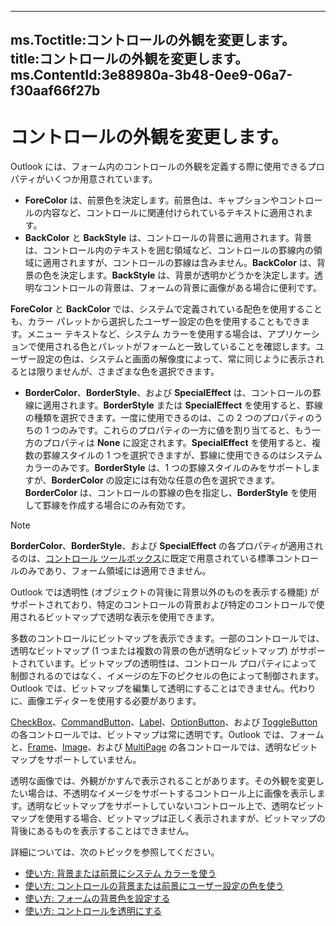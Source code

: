 

---
ms.Toctitle:コントロールの外観を変更します。
title:コントロールの外観を変更します。
ms.ContentId:3e88980a-3b48-0ee9-06a7-f30aaf66f27b
---
# コントロールの外観を変更します。




Outlook には、フォーム内のコントロールの外観を定義する際に使用できるプロパティがいくつか用意されています。

- **ForeColor** は、前景色を決定します。前景色は、キャプションやコントロールの内容など、コントロールに関連付けられているテキストに適用されます。
- **BackColor** と **BackStyle** は、コントロールの背景に適用されます。背景は、コントロール内のテキストを囲む領域など、コントロールの罫線内の領域に適用されますが、コントロールの罫線は含みません。**BackColor** は、背景の色を決定します。**BackStyle** は、背景が透明かどうかを決定します。透明なコントロールの背景は、フォームの背景に画像がある場合に便利です。 

**ForeColor** と **BackColor** では、システムで定義されている配色を使用することも、カラー パレットから選択したユーザー設定の色を使用することもできます。メニュー テキストなど、システム カラーを使用する場合は、アプリケーションで使用される色とパレットがフォームと一致していることを確認します。ユーザー設定の色は、システムと画面の解像度によって、常に同じように表示されるとは限りませんが、さまざまな色を選択できます。

- **BorderColor**、**BorderStyle**、および **SpecialEffect** は、コントロールの罫線に適用されます。**BorderStyle** または **SpecialEffect** を使用すると、罫線の種類を選択できます。一度に使用できるのは、この 2 つのプロパティのうちの 1 つのみです。これらのプロパティの一方に値を割り当てると、もう一方のプロパティは **None** に設定されます。**SpecialEffect** を使用すると、複数の罫線スタイルの 1 つを選択できますが、罫線に使用できるのはシステム カラーのみです。**BorderStyle** は、1 つの罫線スタイルのみをサポートしますが、**BorderColor** の設定には有効な任意の色を選択できます。**BorderColor** は、コントロールの罫線の色を指定し、**BorderStyle** を使用して罫線を作成する場合にのみ有効です。

>[!NOTE]
>**BorderColor**、**BorderStyle**、および **SpecialEffect** の各プロパティが適用されるのは、[コントロール ツールボックス](0dac9ed6-d9d5-1c3b-cfd2-ce564e5dc6e2.md)に既定で用意されている標準コントロールのみであり、フォーム領域には適用できません。






Outlook では透明性 (オブジェクトの背後に背景以外のものを表示する機能) がサポートされており、特定のコントロールの背景および特定のコントロールで使用されるビットマップで透明な表示を使用できます。



多数のコントロールにビットマップを表示できます。一部のコントロールでは、透明なビットマップ (1 つまたは複数の背景の色が透明なビットマップ) がサポートされています。ビットマップの透明性は、コントロール プロパティによって制御されるのではなく、イメージの左下のピクセルの色によって制御されます。Outlook では、ビットマップを編集して透明にすることはできません。代わりに、画像エディターを使用する必要があります。



[CheckBox](1834855b-f96c-aaa1-24ce-81d1e4e4e1db)、[CommandButton](bb2bcfaa-e7a5-cedc-2ed7-bcc17a4d8fb6)、[Label](546cc9e1-90e9-3b29-88ac-02fcc75f8f29)、[OptionButton](8009dd64-44b5-3b66-e8d4-e3535e014396)、および [ToggleButton](01ce5640-9f19-3c0e-1aa4-96d87074bf8b) の各コントロールでは、ビットマップは常に透明です。Outlook では、フォームと、[Frame](5fb494d3-8e00-852a-c361-0e99358b1ce8)、[Image](d2bcc281-6af0-5bbf-fa7f-ac581dbcf5dc)、および [MultiPage](ac0fa233-81fe-8a34-4113-6907c6d8f7e2.md) の各コントロールでは、透明なビットマップをサポートしていません。



透明な画像では、外観がかすんで表示されることがあります。その外観を変更したい場合は、不透明なイメージをサポートするコントロール上に画像を表示します。透明なビットマップをサポートしていないコントロール上で、透明なビットマップを使用する場合、ビットマップは正しく表示されますが、ビットマップの背後にあるものを表示することはできません。



詳細については、次のトピックを参照してください。

- [使い方: 背景または前景にシステム カラーを使う](77dd2d09-5aba-3f30-7360-b6eda7e3a375.md)
- [使い方: コントロールの背景または前景にユーザー設定の色を使う](25bd9ffc-ce15-5090-9b75-5b19c8ec8b5d.md)
- [使い方: フォームの背景色を設定する](e1af9e24-3038-dcfb-6a60-632b714f760f.md)
- [使い方: コントロールを透明にする](dc6abbe8-1c28-080b-bd20-80e13b04bdad.md)



